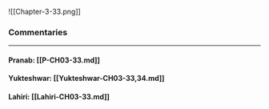 ![[Chapter-3-33.png]]

### Commentaries

---

#### Pranab: [[P-CH03-33.md]]

#### Yukteshwar: [[Yukteshwar-CH03-33,34.md]]

#### Lahiri: [[Lahiri-CH03-33.md]]
